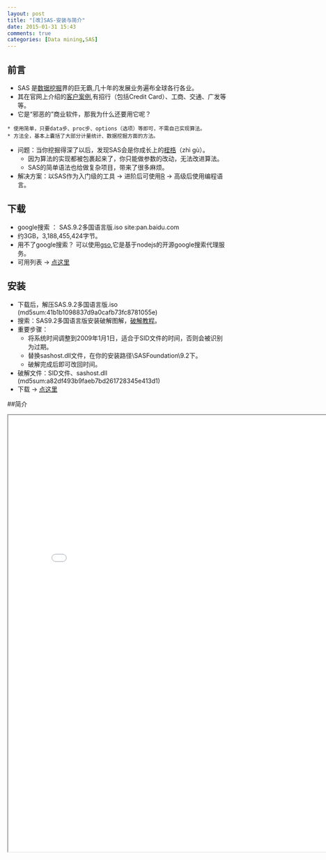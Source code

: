 ```yaml
---
layout: post
title: "[改]SAS-安装与简介"
date: 2015-01-31 15:43
comments: true
categories: [Data mining,SAS]
---
```


## 前言
* SAS 是[数据挖掘][1]界的巨无霸,几十年的发展业务遍布全球各行各业。
* 其在官网上介绍的[客户案例][2],有招行（包括Credit Card）、工商、交通、广发等等。
* 它是“邪恶的”商业软件，那我为什么还要用它呢？
<!-- more -->
    * 使用简单，只要data步、proc步、options（选项）等即可，不需自己实现算法。
    * 方法全，基本上囊括了大部分计量统计、数据挖掘方面的方法。
* 问题：当你挖掘得深了以后，发现SAS会是你成长上的[桎梏][3]（zhì ɡù）。
    * 因为算法的实现都被包裹起来了，你只能做参数的改动，无法改进算法。
    * SAS的简单语法也给做复杂项目，带来了很多麻烦。
* 解决方案：以SAS作为入门级的工具 -> 进阶后可使用[R][4] -> 高级后使用编程语言。

## 下载
* google搜索 ： SAS.9.2多国语言版.iso site:pan.baidu.com
* 约3GB，3,188,455,424字节。
* 用不了google搜索？ 可以使用[gso][5],它是基于nodejs的开源google搜索代理服务。
* 可用列表 -> [点这里][6]

## 安装
* 下载后，解压SAS.9.2多国语言版.iso (md5sum:41b1b1098837d9a0cafb73fc8781055e)
* 搜索：SAS9.2多国语言版安装破解图解，[破解教程][7]。
* 重要步骤：
    * 将系统时间调整到2009年1月1日，适合于SID文件的时间，否则会被识别为过期。
    * 替换sashost.dll文件，在你的安装路径\SASFoundation\9.2下。
    * 破解完成后即可改回时间。
* 破解文件：SID文件、sashost.dll (md5sum:a82df493b9faeb7bd261728345e413d1)
* 下载 -> [点这里][8]

##简介

<iframe src ="/images/SAS教程.pdf" width="800" height="1000">
<p>你的浏览器不支持iframes！</p>
</iframe>

[1]:http://zh.wikipedia.org/wiki/%E6%95%B0%E6%8D%AE%E6%8C%96%E6%8E%98
[2]:http://www.sas.com/zh_cn/customers.html#--
[3]:http://zh.wikipedia.org/zh/%E6%A1%8E%E6%A2%8F
[4]:http://www.r-project.org/
[5]:https://github.com/lenbo-ma/gso
[6]:https://github.com/lenbo-ma/gso/wiki/%E5%8F%AF%E7%94%A8%E6%9C%8D%E5%8A%A1%E5%88%97%E8%A1%A8
[7]:http://wenku.baidu.com/view/f358faedba0d4a7302763ad4.html
[8]:/images/SAS9.2.zip


